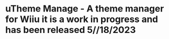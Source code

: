 # uTheme Manage - A theme manager for Wiiu it is a work in progress and has been released 5//18/2023
